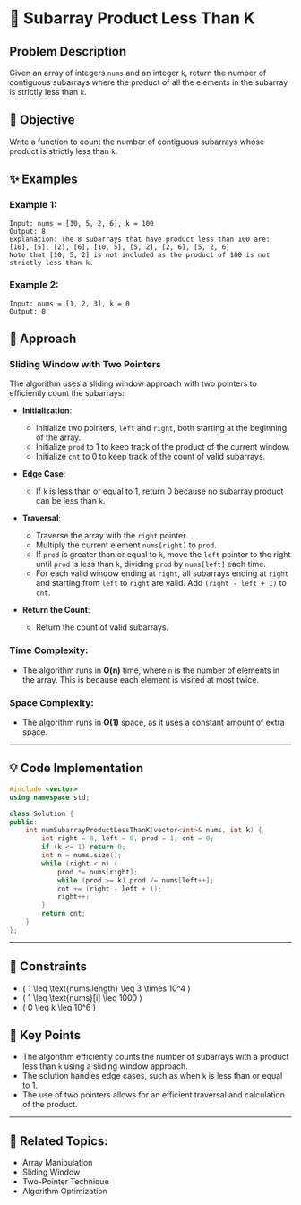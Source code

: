 # 🔗 **Subarray Product Less Than K**

## Problem Description

Given an array of integers `nums` and an integer `k`, return the number of contiguous subarrays where the product of all the elements in the subarray is strictly less than `k`.

## 🎯 **Objective**

Write a function to count the number of contiguous subarrays whose product is strictly less than `k`.

## ✨ **Examples**

### Example 1:
```plaintext
Input: nums = [10, 5, 2, 6], k = 100
Output: 8
Explanation: The 8 subarrays that have product less than 100 are:
[10], [5], [2], [6], [10, 5], [5, 2], [2, 6], [5, 2, 6]
Note that [10, 5, 2] is not included as the product of 100 is not strictly less than k.
```

### Example 2:
```plaintext
Input: nums = [1, 2, 3], k = 0
Output: 0
```

## 🚀 **Approach**

### **Sliding Window with Two Pointers**

The algorithm uses a sliding window approach with two pointers to efficiently count the subarrays:

- **Initialization**:
  - Initialize two pointers, `left` and `right`, both starting at the beginning of the array.
  - Initialize `prod` to 1 to keep track of the product of the current window.
  - Initialize `cnt` to 0 to keep track of the count of valid subarrays.

- **Edge Case**:
  - If `k` is less than or equal to 1, return 0 because no subarray product can be less than `k`.

- **Traversal**:
  - Traverse the array with the `right` pointer.
  - Multiply the current element `nums[right]` to `prod`.
  - If `prod` is greater than or equal to `k`, move the `left` pointer to the right until `prod` is less than `k`, dividing `prod` by `nums[left]` each time.
  - For each valid window ending at `right`, all subarrays ending at `right` and starting from `left` to `right` are valid. Add `(right - left + 1)` to `cnt`.

- **Return the Count**:
  - Return the count of valid subarrays.

### **Time Complexity**:
- The algorithm runs in **O(n)** time, where `n` is the number of elements in the array. This is because each element is visited at most twice.

### **Space Complexity**:
- The algorithm runs in **O(1)** space, as it uses a constant amount of extra space.

---

## 💡 **Code Implementation**

```cpp
#include <vector>
using namespace std;

class Solution {
public:
    int numSubarrayProductLessThanK(vector<int>& nums, int k) {
        int right = 0, left = 0, prod = 1, cnt = 0;
        if (k <= 1) return 0;
        int n = nums.size();
        while (right < n) {
            prod *= nums[right];
            while (prod >= k) prod /= nums[left++];
            cnt += (right - left + 1);
            right++;
        }
        return cnt;
    }
};
```

---

## 🔧 **Constraints**

- \( 1 \leq \text{nums.length} \leq 3 \times 10^4 \)
- \( 1 \leq \text{nums}[i] \leq 1000 \)
- \( 0 \leq k \leq 10^6 \)

## 🌟 **Key Points**

- The algorithm efficiently counts the number of subarrays with a product less than `k` using a sliding window approach.
- The solution handles edge cases, such as when `k` is less than or equal to 1.
- The use of two pointers allows for an efficient traversal and calculation of the product.

---

## 🔗 **Related Topics**:
- Array Manipulation
- Sliding Window
- Two-Pointer Technique
- Algorithm Optimization